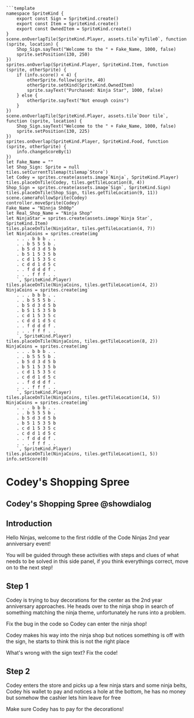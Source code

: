 ```
```template
namespace SpriteKind {
    export const Sign = SpriteKind.create()
    export const Item = SpriteKind.create()
    export const OwnedItem = SpriteKind.create()
}
scene.onOverlapTile(SpriteKind.Player, assets.tile`myTile0`, function (sprite, location) {
    Shop_Sign.sayText("Welcome to the " + Fake_Name, 1000, false)
    sprite.setPosition(130, 250)
})
sprites.onOverlap(SpriteKind.Player, SpriteKind.Item, function (sprite, otherSprite) {
    if (info.score() < 4) {
        otherSprite.follow(sprite, 40)
        otherSprite.setKind(SpriteKind.OwnedItem)
        sprite.sayText("Purchased: Ninja Star", 1000, false)
    } else {
        otherSprite.sayText("Not enough coins")
    }
})
scene.onOverlapTile(SpriteKind.Player, assets.tile`Door tile`, function (sprite, location) {
    Shop_Sign.sayText("Welcome to the " + Fake_Name, 1000, false)
    sprite.setPosition(130, 225)
})
sprites.onOverlap(SpriteKind.Player, SpriteKind.Food, function (sprite, otherSprite) {
    info.changeScoreBy(1)
})
let Fake_Name = ""
let Shop_Sign: Sprite = null
tiles.setCurrentTilemap(tilemap`Store`)
let Codey = sprites.create(assets.image`Ninja`, SpriteKind.Player)
tiles.placeOnTile(Codey, tiles.getTileLocation(8, 4))
Shop_Sign = sprites.create(assets.image`Sign`, SpriteKind.Sign)
tiles.placeOnTile(Shop_Sign, tiles.getTileLocation(9, 11))
scene.cameraFollowSprite(Codey)
controller.moveSprite(Codey)
Fake_Name = "N1nnja Sh00p"
let Real_Shop_Name = "Ninja Shop"
let NinjaStar = sprites.create(assets.image`Ninja Star`, SpriteKind.Item)
tiles.placeOnTile(NinjaStar, tiles.getTileLocation(4, 7))
let NinjaCoins = sprites.create(img`
    . . . b b b . . 
    . . b 5 5 5 b . 
    . b 5 d 3 d 5 b 
    . b 5 1 5 3 5 b 
    . c d 1 5 3 5 c 
    . c d d 1 d 5 c 
    . . f d d d f . 
    . . . f f f . . 
    `, SpriteKind.Player)
tiles.placeOnTile(NinjaCoins, tiles.getTileLocation(4, 2))
NinjaCoins = sprites.create(img`
    . . . b b b . . 
    . . b 5 5 5 b . 
    . b 5 d 3 d 5 b 
    . b 5 1 5 3 5 b 
    . c d 1 5 3 5 c 
    . c d d 1 d 5 c 
    . . f d d d f . 
    . . . f f f . . 
    `, SpriteKind.Player)
tiles.placeOnTile(NinjaCoins, tiles.getTileLocation(8, 2))
NinjaCoins = sprites.create(img`
    . . . b b b . . 
    . . b 5 5 5 b . 
    . b 5 d 3 d 5 b 
    . b 5 1 5 3 5 b 
    . c d 1 5 3 5 c 
    . c d d 1 d 5 c 
    . . f d d d f . 
    . . . f f f . . 
    `, SpriteKind.Player)
tiles.placeOnTile(NinjaCoins, tiles.getTileLocation(14, 5))
NinjaCoins = sprites.create(img`
    . . . b b b . . 
    . . b 5 5 5 b . 
    . b 5 d 3 d 5 b 
    . b 5 1 5 3 5 b 
    . c d 1 5 3 5 c 
    . c d d 1 d 5 c 
    . . f d d d f . 
    . . . f f f . . 
    `, SpriteKind.Player)
tiles.placeOnTile(NinjaCoins, tiles.getTileLocation(1, 5))
info.setScore(0)

```

# Codey's Shopping Spree

## Codey's Shopping Spree @showdialog

## Introduction
Hello Ninjas, welcome to the first riddle of the Code Ninjas 2nd year anniversary event!

You will be guided through these activities with steps and clues of what needs to be solved in this side panel, if you think everythings correct, move on to the next step!

## Step 1
Codey is trying to buy decorations for the center as the 2nd year anniversary approaches. He heads over to the ninja shop in search of something matching the ninja theme, unfortunately he runs into a problem.

Fix the bug in the code so Codey can enter the ninja shop!

Codey makes his way into the ninja shop but notices something is off with the sign, he starts to think this is not the right place

What's wrong with the sign text? Fix the code!

## Step 2

Codey enters the store and picks up a few ninja stars and some ninja belts, Codey his wallet to pay and notices a hole at the bottom, he has no money but somehow the cashier lets him leave for free

Make sure Codey has to pay for the decorations!
